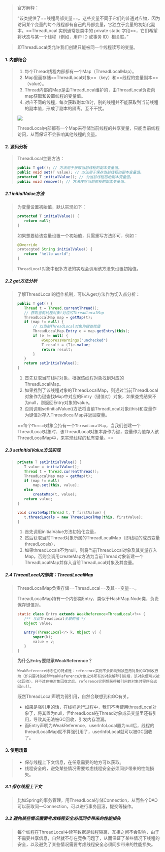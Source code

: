 >官方解释：
>
>“该类提供了==线程局部变量==。这些变量不同于它们的普通对应物，因为访问某个变量的每个线程都有自己的局部变量，它独立于变量的初始化副本。==ThreadLocal 实例通常是类中的 private static 字段==，它们希望将状态与某一个线程（例如，用户 ID 或事务 ID）相关联。”

>即ThreadLocal类允许我们创建只能被同一个线程读写的变量。

#### 1. 内部结合

>1. 每个Thread线程内部都有一个Map（ThreadLocalMap）。
>2. Map里面存储==ThreadLocal对象==（key）和==线程的变量副本==（value）。
>3. Thread内部的Map是由ThreadLocal维护的，由ThreadLocal负责向map获取和设置线程的变量值。
>4. 对应不同的线程，每次获取副本值时，别的线程并不能获取到当前线程的副本值，形成了副本的隔离，互不干扰。
>
><img src="https://tva1.sinaimg.cn/large/008eGmZEgy1gmxy73d7jnj30m10m8ab2.jpg" style="zoom:100%">
>
>ThreadLocal内部都有一个Map来存储当前线程的共享变量，只能当前线程访问，从而保证不会影响其他线程的变量。

#### 2. 源码分析

>ThreadLocal主要方法：
>
>```java
>public T get(); // 方法用于获取当前线程的副本变量值。
>public void set(T value); // 方法用于保存当前线程的副本变量值。
>protected T initialValue(); // 为当前线程初始副本变量值。
>public void remove(); // 方法移除当前前程的副本变量值。
>```

##### 2.1 initialValue方法

>为变量设置初始值，默认实现如下：
>
>```java
>protected T initialValue() {
>    return null;
>}
>```
>
>如果想要给该变量设置一个初始值，只需重写方法即可，例如：
>
>```java
>@Override
>protecgted String initialValue() {
>    return "hello world";
>}
>```
>
>`ThreadLocal`对象中很多方法的实现会调用该方法来设置初始值。

##### 2.2 get方法分析

>了解ThreadLocal的运作机制，可以从get方法作为切入点分析：
>
>```java
>public T get() {
>    Thread t = Thread.currentThread();
>    // 获取当前线程对象t对应的ThreadLocalMap
>    ThreadLocalMap map = getMap(t);
>    if (map != null) {
>        // 以当前ThreadLocal对象为键查找值
>        ThreadLocalMap.Entry e = map.getEntry(this);
>        if (e != null) {
>            @SuppressWarnings("unchecked")
>            T result = (T)e.value;
>            return result;
>        }
>    }
>    return setInitialValue();
>}
>```
>
>1. 首先获取当前线程对象，根据该线程对象找到对应的ThreadLocalMap。
>2. 如果找到了该线程对象的ThreadLocalMap，则通过当前ThreadLocal对象作为键查找Map中对应的Entry（键值对）对象，如果查找结果不为null，则返回Entry对象的value。
>3. 否则调用setInitialValue()方法将当前ThreadLocal对象(this)和变量作为键值对存入ThreadlocalMap并返回变量。
>
>==每个`Thread`对象会持有一个`ThreadLocalMap`，当我们创建一个ThreadLocal对象时，该ThreadLocal对象本身作为键，变量作为值存入该ThreadLocalMap中，来实现线程的私有变量。==

##### 2.3 setInitialValue方法实现

>```java
>private T setInitialValue() {
>    T value = initialValue();
>    Thread t = Thread.currentThread();
>    ThreadLocalMap map = getMap(t);
>    if (map != null)
>        map.set(this, value);
>    else
>        createMap(t, value);
>    return value;
>}
>
>void createMap(Thread t, T firstValue) {
>    t.threadLocals = new ThreadLocalMap(this, firstValue);
>}
>```
>
>1. 首先调用initialValue方法初始化变量，
>2. 然后获取当前Thread对象所属的ThreadLocalMap（即线程的成员变量threadLocals），
>3. 如果threadLocals不为null，则将当前ThreadLocal对象及其变量存入Map，否则会调用createMap方法为当前Thread对象新建一个ThreadLocalMap并存入当前ThreadLocal对象及其变量。

##### 2.4 ThreadLocal内部类：ThreadLocalMap

>ThreadLocalMap负责存储==ThreadLocal==及其==变量==。
>
>ThreadLocalMap持有一个内部类Entry，类似于HashMap.Node类，负责保存键值对。
>
>```java
>static class Entry extends WeakReference<ThreadLocal<?>> {
>    /** 与此ThreadLocal关联的值 */
>    Object value;
>
>    Entry(ThreadLocal<?> k, Object v) {
>        super(k);
>        value = v;
>    }
>}
>```

>**为什么Entry要继承WeakReference？**
>
>```
>WeakReference标志性的特点是：reference实例不会影响到被应用对象的GC回收行为（即只要对象被除WeakReference对象之外所有的对象解除引用后，该对象便可以被GC回收），只不过在被对象回收之后，reference实例想获得被引用的对象时程序会返回null。
>```
>
>既然ThreadLocal声明为弱引用，自然会联想到和GC有关。
>
>- 如果是强引用的话，在线程运行过程中，我们不再使用threadLocal对象了，将其置为null，但threadLocal在Thread对象成员变量里还有引用，导致其无法被GC回收，引发内存泄漏。
>- 而Entry声明为WeakReference，userInfoLocal置为null后，线程的threadLocalMap就不算强引用了，userInfoLocal就可以被GC回收了。

#### 3. 使用场景

>- 保存线程上下文信息，在任意需要的地方可以获取。
>- 线程安全的，避免某些情况需要考虑线程安全必须同步带来的性能损失。

##### 3.1 保存线程上下文

>比如Spring的事务管理，用ThreadLocal存储Connection，从而各个DAO可以获取同一Connection，可以进行事务回滚，提交等操作。

##### 3.2 避免某些情况需要考虑线程安全必须同步带来的性能损失

>每个线程在ThreadLocal中读写数据是线程隔离，互相之间不会影响，由于不需要共享信息，自然就不存在竞争问题了，从而保证了某些情况下线程的安全，以及避免了某些情况需要考虑线程安全必须同步带来的性能损失。

